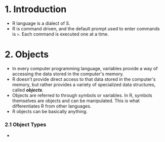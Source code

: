 # 1. Introduction

* R language is a dialect of S. 
* R is command driven, and the default prompt used to enter commands is `>`. Each command is executed one at a time.  

# 2. Objects 

* In every computer programming language, variables provide a way of accessing the data stored in the computer's memory. 
* R doesn't provide direct access to that data stored in the computer's memory, but rather provides a variety of specialized data structures, called **_objects_**. 
* Objects are referred to through symbols or variables. In R, symbols themselves are objects and can be manipulated. This is what differentiates R from other languages. 
* R objects can be basically anything. 

### 2.1 Object Types

* 

